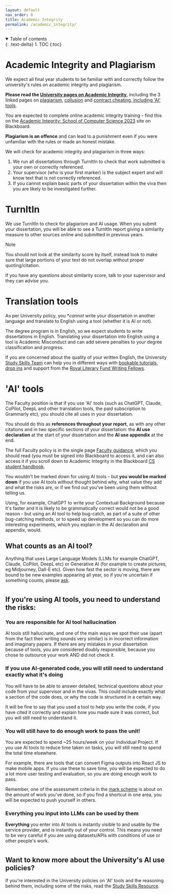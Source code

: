 ```yaml
---
layout: default
nav_order: 8
title: Academic Integrity
permalink: /academic_integrity/
---
```


<details open markdown="block">
<summary>
Table of contents
</summary>
{: .text-delta}
1. TOC
{:toc}
</details>

# Academic Integrity and Plagiarism

We expect all final year students to be familiar with and correctly follow the university's rules on academic integrity and plagiarism.  

**Please read the [University pages on Academic Integrity](https://www.bristol.ac.uk/students/support/academic-advice/academic-integrity/)**, including the 3 linked pages on [plagiarism](https://www.bristol.ac.uk/students/support/academic-advice/academic-integrity/plagiarism/), [collusion](https://www.bristol.ac.uk/students/support/academic-advice/academic-integrity/collusion/) and [contract cheating, including 'AI' tools](https://www.bristol.ac.uk/students/support/academic-advice/academic-integrity/contract-cheating/).

You are expected to complete online academic integrity training - find this on the [Academic Integrity: School of Computer Science 2023](https://www.ole.bris.ac.uk/webapps/blackboard/content/listContentEditable.jsp?content_id=_8261184_1&course_id=_258488_1) site on Blackboard.

**Plagiarism is an offence** and can lead to a punishment even if you were unfamiliar with the rules or made an honest mistake.

We will check for academic integrity and plagiarism in three ways:
1. We run all dissertations through TurnItIn to check that work submitted is your own or correctly referenced.
2. Your supervisor (who is your first marker) is the subject expert and will know text that is not correctly referenced.
3. If you cannot explain basic parts of your dissertation within the viva then you are likely to be investigated further.

#
# TurnItIn

We use TurnItIn to check for plagiarism and AI usage.  When you submit your
dissertation, you will be able to see a TurnItIn report giving a similarity
measure to other sources online and submitted in previous years.  

> [!NOTE]
> You should not look at the similarity score by itself, instead look to make sure
that large portions of your text do not overlap without proper
quoting/citation.  
>
>If you have any questions about similarity score, talk to
your supervisor and they can advise you.

#
# Translation tools

As per University policy, you **cannot* write your dissertation in another language
and translate to English using a tool (whether it is AI or not).  

The degree program is in English, so we expect students to write dissertations in
English.  Translating your dissertation into English using a tool is Academic
Misconduct and can add severe penalties to your degree classification and
progress.

If you are concerned about the quality of your written English, the University [Study Skills Team](https://www.bristol.ac.uk/students/your-studies/study-support/study-skills/) can help you in different ways with [bookable tutorials](https://www.ole.bris.ac.uk/bbcswebdav/courses/Study_Skills/whats-on/index.html#/id/5f044158cf57ca06c433abe4), [drop ins](https://www.ole.bris.ac.uk/bbcswebdav/courses/Study_Skills/whats-on/index.html#/id/632acb7dfb7af103d447e4c6) and support from the [Royal Literary Fund Writing Fellows](https://www.bristol.ac.uk/bristol-futures/royal-literary-fellows/). 

#
# 'AI' tools

The Faculty position is that if you use 'AI' tools (such as ChatGPT, Claude, CoPilot, DeepL and other translation tools, the paid subscription to Grammarly etc), you should cite all uses in your dissertation. 

You should do this as **references throughout your report**, as with any other citations and in two specific sections of your dissertation: the **AI use declaration** at the start of your dissertation and the **AI use appendix** at the end.   

The full Faculty policy is in the single page [Faculty guidance](https://www.ole.bris.ac.uk/bbcswebdav/pid-8241705-dt-content-rid-48627612_3/xid-48627612_3), which you should read (you must be signed into Blackboard to access it, and can also access it if you scroll down to Academic Integrity in the Blackboard [CS student handbook](https://www.ole.bris.ac.uk/webapps/blackboard/content/listContentEditable.jsp?content_id=_8241665_1&course_id=_258444_1&content_id=_8241705_1#).

You wouldn't be marked down for using AI tools - but **you would be marked down** if you use AI tools without thought behind why, what value they add and what the risks are, or if we find out you've been using them without telling us. 

Using, for example, ChatGPT to write your Contextual Background because it's faster and it is likely to be grammatically correct would not be a good reason - but using an AI tool to help bug-catch, as part of a suite of other bug-catching methods, or to speed up development so you can do more interesting experiments, which you explain in the AI declaration and appendix, would. 

## What counts as an AI tool?
Anything that uses Large Language Models (LLMs for example ChatGPT, Claude, CoPilot, DeepL etc) or Generative AI (for example to create pictures, eg Midjourney, Dall-E etc). Given how fast the sector is moving, there are bound to be new examples appearing all year, so if you're uncertain if something counts, please [ask](https://teams.microsoft.com/l/channel/19%3A6dad55759f244b258c80536771ee9401%40thread.tacv2/Project%20Q%20and%20A?groupId=2afc7cab-8743-48ed-aaaa-b0d542d2bb68&tenantId=b2e47f30-cd7d-4a4e-a5da-b18cf1a4151b).

#
## If you're using AI tools, you need to understand the risks: 

### You are responsible for AI tool hallucination
AI tools still hallucinate, and one of the main ways we spot their use (apart from the fact their writing sounds very similar) is in incorrect information and imaginary papers. If there are any mistakes in your dissertation because of tools, you are considered doubly responsible, because you chose to outsource your work AND did not check it. 

### If you use AI-generated code, you will still need to understand exactly what it's doing
You will have to be able to answer detailed, technical questions about your code from your supervisor and in the vivas. This could include exactly what a section of the code does, or why the code is structured in a certain way.

It will be fine to say that you used a tool to help you write the code, if you have cited it correctly and explain how you made sure it was correct, but you will still need to understand it. 

### You will still have to do enough work to pass the unit!
You are expected to spend ~25 hours/week on your Individual Project. If you use AI tools to reduce time taken on tasks, you will still need to spend the total time elsewhere.  

For example, there are tools that can convert Figma outputs into React JS to make mobile apps.  If you use these to save time, you will be expected to do a lot more user testing and evaluation, so you are doing enough work to pass. 

Remember, one of the assessment criteria in the [mark scheme](https://cs-uob-individual-project.github.io/assessment#mark-scheme) is about on the amount of work you've done, so if you find a shortcut in one area, you will be expected to push yourself in others. 

### Everything you input into LLMs can be used by them
**Everything** you enter into AI tools is instantly visible to and usable by the service provider, and is instantly out of your control. This means you need to be very careful if you are using datasets/APIs with conditions of use or other people's work. 

#
## Want to know more about the University's AI use policies?

If you're interested in the University policies on 'AI' tools and the reasoning behind them, including some of the risks, read the [Study Skills Resource](https://www.ole.bris.ac.uk/bbcswebdav/pid-8037204-dt-content-rid-46594374_2/courses/Study_Skills/using-ai-at-university/index.html). 



